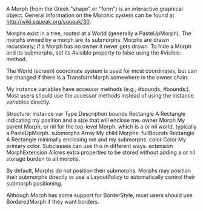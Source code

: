 A Morph (from the Greek "shape" or "form") is an interactive graphical object. General information on the Morphic system can be found at http://wiki.squeak.org/squeak/30. 

Morphs exist in a tree, rooted at a World (generally a PasteUpMorph). The morphs owned by a morph are its submorphs. Morphs are drawn recursively; if a Morph has no owner it never gets drawn. To hide a Morph and its submorphs, set its #visible property to false using the #visible: method. 

The World (screen) coordinate system is used for most coordinates, but can be changed if there is a TransformMorph somewhere in the owner chain. 

My instance variables have accessor methods (e.g., #bounds, #bounds:). Most users should use the accessor methods instead of using the instance variables directly.

Structure:
instance var 	Type 			Description 
bounds 			Rectangle 		A Rectangle indicating my position and a size that will enclose 									me. 
owner 			Morph		 	My parent Morph, or nil for the top-level Morph, which is a
 				or nil			world, typically a PasteUpMorph.
submorphs 		Array 			My child Morphs. 
fullBounds 		Rectangle 		A Rectangle minimally enclosing me and my submorphs. 
color 			Color 			My primary color. Subclasses can use this in different ways. 
extension 		MorphExtension Allows extra properties to be stored without adding a
				or nil  				storage burden to all morphs. 

By default, Morphs do not position their submorphs. Morphs may position their submorphs directly or use a LayoutPolicy to automatically control their submorph positioning.

Although Morph has some support for BorderStyle, most users should use BorderedMorph if they want borders.